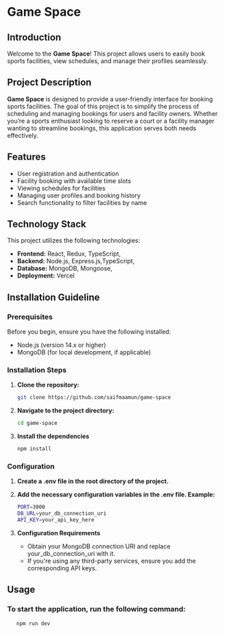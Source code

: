 # Game Space

## Introduction

Welcome to the **Game Space**! This project allows users to easily book sports facilities, view schedules, and manage their profiles seamlessly.

## Project Description

**Game Space** is designed to provide a user-friendly interface for booking sports facilities. The goal of this project is to simplify the process of scheduling and managing bookings for users and facility owners. Whether you’re a sports enthusiast looking to reserve a court or a facility manager wanting to streamline bookings, this application serves both needs effectively.

## Features

- User registration and authentication
- Facility booking with available time slots
- Viewing schedules for facilities
- Managing user profiles and booking history
- Search functionality to filter facilities by name

## Technology Stack

This project utilizes the following technologies:

- **Frontend:** React, Redux, TypeScript,
- **Backend:** Node.js, Express.js,TypeScript,
- **Database:** MongoDB, Mongoose,
- **Deployment:** Vercel

## Installation Guideline

### Prerequisites

Before you begin, ensure you have the following installed:

- Node.js (version 14.x or higher)
- MongoDB (for local development, if applicable)

### Installation Steps

1. **Clone the repository:**
   ```bash
   git clone https://github.com/saifmaamun/game-space
   ```
2. **Navigate to the project directory:**
   ```bash
   cd game-space
   ```
3. **Install the dependencies**
   ```bash
   npm install
   ```

### Configuration

1. **Create a .env file in the root directory of the project.**
2. **Add the necessary configuration variables in the .env file. Example:**

   ```bash
   PORT=3000
   DB_URL=your_db_connection_uri
   API_KEY=your_api_key_here
   ```

3. **Configuration Requirements**

   - Obtain your MongoDB connection URI and replace your_db_connection_uri with it.
   - If you're using any third-party services, ensure you add the corresponding API keys.

## Usage

### To start the application, run the following command:

```bash
   npm run dev
```
